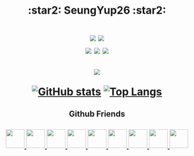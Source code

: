 <h1 align="center"> :star2: SeungYup26 :star2: </h1>

<h1 align="center">
  <img src="https://img.shields.io/badge/Cpp-00599C?style=flat-square&logo=cplusplus&logoColor=white"/></a>
  <img src="https://img.shields.io/badge/CSharp-8b00ff?style=flat-square&logo=csharp&logoColor=white"/></a><br>

  <img alig src="https://hits.seeyoufarm.com/api/count/incr/badge.svg?url=https%3A%2F%2Fgithub.com%2Fseungyup26&count_bg=%23FF0000&title_bg=%23555555&icon=&icon_color=%23E7E7E7&title=View&edge_flat=true">
  <img alig src="https://img.shields.io/badge/about-seungyup26%40gmail.com-blue">
  <img alig src="https://img.shields.io/github/followers/SeungYup26?style=social"><br><br>
  <img alig src="https://github-profile-trophy.vercel.app/?username=seungyup26&no-frame=true&no-bg=true&column=7&theme=onestar">

  [![GitHub stats](https://github-readme-stats.vercel.app/api?username=seungyup26&show_icons=true&hide_border=true&custom_title=SeungYup&bg_color=ffffff00&theme=tokyonight)](https://github.com/seungyup26)
  [![Top Langs](https://github-readme-stats.vercel.app/api/top-langs/?username=seungyup26&hide_border=true&custom_title=Languages&bg_color=ffffff00&theme=tokyonight)](https://github.com/seungyup26)<br>
</h2>

<h2 align="center"> Github Friends</h2>
<h2 align="center">
  <table>
    <a href="https://github.com/Claude-Agnes17"><img src="https://avatars.githubusercontent.com/u/82876235?v=4" width="50px">
    <a href="https://github.com/yblee0816"><img src="https://avatars.githubusercontent.com/u/64089784?v=4" width="50px">
    <a href="https://github.com/jokk6703"><img src="https://avatars.githubusercontent.com/u/38997874?v=4" width="50px">
    <a href="https://github.com/Yellowstrawberrys"><img src="https://avatars.githubusercontent.com/u/77413533?v=4" width="50px">
    <a href="https://github.com/KiRist-code"><img src="https://avatars.githubusercontent.com/u/37296174?v=4" width="50px">
    <a href="https://github.com/dltlgn071105"><img src="https://avatars.githubusercontent.com/u/79982147?v=4" width="50px">
    <a href="https://github.com/jym0404"><img src="https://avatars.githubusercontent.com/u/49983304?v=4" width="50px">
    <a href="https://github.com/Marshal0129"><img src="https://avatars.githubusercontent.com/u/87575796?v=4" width="50px">
    <a href="https://github.com/JIHOON0728"><img src="https://avatars.githubusercontent.com/u/88192370?v=4" width="50px">
  </table>
</h2>